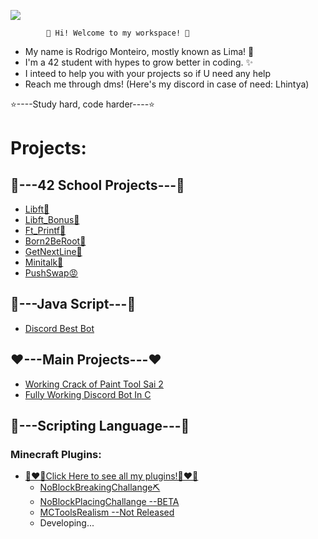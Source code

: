 ![](https://komarev.com/ghpvc/?username=rode-lim&color=blue)



            🌟 Hi! Welcome to my workspace! 🌟

- My name is Rodrigo Monteiro, mostly known as Lima! 💫
- I'm a 42 student with hypes to grow better in coding. ✨
- I inteed to help you with your projects so if U need any help
- Reach me through dms!
(Here's my discord in case of need: Lhintya)

⭐️----Study hard, code harder----⭐️

# Projects:

## 🦾---42 School Projects---🦾

- [Libft🤚](https://github.com/rode-lim/Libft)
- [Libft_Bonus👋](https://github.com/rode-lim/bonus_libft)
- [Ft_Printf👐](https://github.com/rode-lim/ft_printf)
- [Born2BeRoot🧠](https://github.com/rode-lim/Born2beroot)
- [GetNextLine👀](https://github.com/rode-lim/Get_Next_Line)
- [Minitalk👻](https://github.com/rode-lim/minitalk)
- [PushSwap😡](https://github.com/rode-lim/push_swap)

## 🧨---Java Script---🧨

- [Discord Best Bot](https://github.com/rode-lim/discord-bot---Goddess-Of-Time)

## ❤️---Main Projects---❤️

- [Working Crack of Paint Tool Sai 2](https://github.com/rode-lim/Sai2CrackWorking2025)
- [Fully Working Discord Bot In C](https://github.com/rode-lim/DiscordBotV2)

## 👀---Scripting Language---👀

### Minecraft Plugins:
- [👩‍❤️‍👨Click Here to see all my plugins!👩‍❤️‍👨](https://github.com/rode-lim/MinecraftPlugins)
  - [NoBlockBreakingChallange⛏](https://github.com/rode-lim/MinecraftPlugins/tree/main/NoBlocks)
  - [NoBlockPlacingChallange --BETA](https://github.com/rode-lim/MinecraftPlugins/tree/main/NoBlockPlacement)
  - [MCToolsRealism --Not Released](https://github.com/rode-lim/MinecraftPlugins/tree/main/McTools)
  - Developing...
